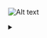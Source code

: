 ![Alt text](https://g.gravizo.com/source/custom_mark10?https%3A%2F%2Fraw.githubusercontent.com%2freakhill%2Fsteve%2Fmaster%2FREADME.md)
<details> 
<summary></summary>
custom_mark10
digraph steve {
    rankdir=LR;
    size="8,5"
    node [shape = doublecircle]; Neutral PKB LWV RWV ALB SWY DCK FLK Down;
    node [shape = circle];
    Neutral -> PKB [ label = "f3+4" ];
    Neutral -> LWV [ label = "3" ];
    Neutral -> RWV [ label = "4" ];
    Neutral -> ALB [ label = "3+4" ];
    Neutral -> SWY [ label = "b3 or b4" ];
    Neutral -> DCK [ label = "f3 or f4" ];
    Neutral -> FLK [ label = "b3+4" ];
    Neutral -> b1;
    b1 -> FLK [ label = "b" ];
}
</details>
